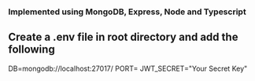 ### Implemented using MongoDB, Express, Node and Typescript

## Create a .env file in root directory and add the following
DB=mongodb://localhost:27017/<MongoDB-Database-Name>
PORT=<port-no> 
JWT_SECRET="Your Secret Key"








